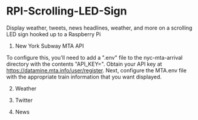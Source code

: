 # RPI-Scrolling-LED-Sign
Display weather, tweets, news headlines, weather, and more on a scrolling LED sign hooked up to a Raspberry Pi

1. New York Subway MTA API

To configure this, you'll need to add a ".env" file to the nyc-mta-arrival directory with the contents "API_KEY=<your api key>". Obtain your API key at https://datamine.mta.info/user/register.
Next, configure the MTA.env file with the appropriate train information that you want displayed.

2. Weather

3. Twitter

4. News